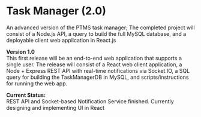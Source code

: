 # Task Manager (2.0)
An advanced version of the PTMS task manager; The completed project will consist of a Node.js API, a query to build the full MySQL database, and a deployable client web application in React.js

**Version 1.0**  
This first release will be an end-to-end web application that supports a single user. The release will consist of a React web client application, a Node + Express REST API with real-time notifications via Socket.IO, a SQL query for building the TaskManagerDB in MySQL, and scripts/instructions for running the web app.

**Current Status:**  
REST API and Socket-based Notification Service finished. Currently designing and implementing UI in React
